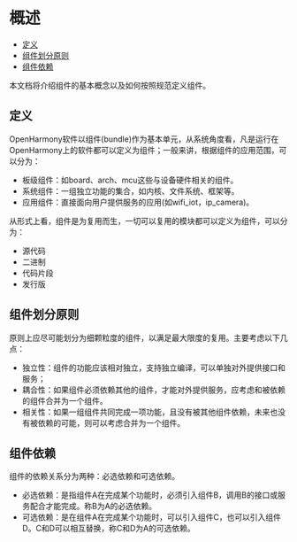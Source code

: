 # 概述<a name="ZH-CN_TOPIC_0000001051452141"></a>

-   [定义](#section177563344911)
-   [组件划分原则](#section2487162541016)
-   [组件依赖](#section185955409107)

本文档将介绍组件的基本概念以及如何按照规范定义组件。

## 定义<a name="section177563344911"></a>

OpenHarmony软件以组件\(bundle\)作为基本单元，从系统角度看，凡是运行在OpenHarmony上的软件都可以定义为组件；一般来讲，根据组件的应用范围，可以分为：

-   板级组件：如board、arch、mcu这些与设备硬件相关的组件。
-   系统组件：一组独立功能的集合，如内核、文件系统、框架等。
-   应用组件：直接面向用户提供服务的应用\(如wifi\_iot，ip\_camera\)。

从形式上看，组件是为复用而生，一切可以复用的模块都可以定义为组件，可以分为：

-   源代码
-   二进制
-   代码片段
-   发行版

## 组件划分原则<a name="section2487162541016"></a>

原则上应尽可能划分为细颗粒度的组件，以满足最大限度的复用。主要考虑以下几点：

-   独立性：组件的功能应该相对独立，支持独立编译，可以单独对外提供接口和服务；
-   耦合性：如果组件必须依赖其他的组件，才能对外提供服务，应考虑和被依赖的组件合并为一个组件。
-   相关性：如果一组组件共同完成一项功能，且没有被其他组件依赖，未来也没有被依赖的可能，则可以考虑合并为一个组件。

## 组件依赖<a name="section185955409107"></a>

组件的依赖关系分为两种：必选依赖和可选依赖。

-   必选依赖：是指组件A在完成某个功能时，必须引入组件B，调用B的接口或服务配合才能完成。称B为A的必选依赖。
-   可选依赖：是在组件A在完成某个功能时，可以引入组件C，也可以引入组件D。C和D可以相互替换，称C和D为A的可选依赖。

